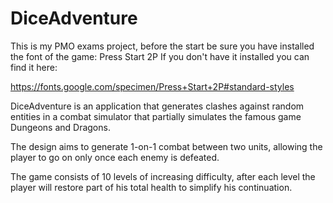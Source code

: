 # DiceAdventure

This is my PMO exams project, before the start be sure you have installed the font of the game: Press Start 2P
If you don't have it installed you can find it here:

<https://fonts.google.com/specimen/Press+Start+2P#standard-styles>


DiceAdventure is an application that generates clashes against random entities in a combat simulator that partially simulates the famous game Dungeons and Dragons.

The design aims to generate 1-on-1 combat between two units, allowing the player to go on only once each enemy is defeated.

The game consists of 10 levels of increasing difficulty, after each level the player will restore part of his total health to simplify his continuation.

